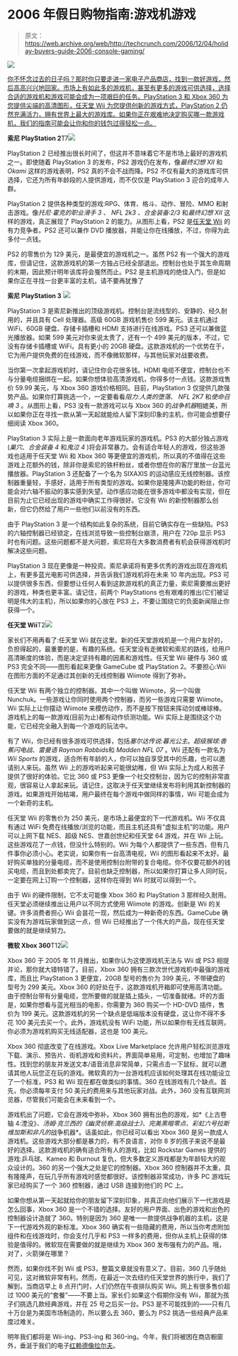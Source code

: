 # 2006 年假日购物指南:游戏机游戏

> 原文：<https://web.archive.org/web/http://techcrunch.com/2006/12/04/holiday-buyers-guide-2006-console-gaming/>

![](img/216ea1d72f13b697972ca8871ca5dedc.png)

[你不怀念过去的日子吗？那时你只要走进一家电子产品商店，找到一款好游戏，然后高高兴兴地回家。市场上有如此多的游戏机，甚至有更多的游戏可供选择，选择合适的游戏机和游戏可能会成为一项艰巨的任务。PlayStation 3 和 Xbox 360 为您提供尖端的高清图形，任天堂 Wii 为您提供创新的游戏方式，PlayStation 2 仍然充满活力，拥有世界上最大的游戏库。如果你正在艰难地决定购买哪一款游戏机，我们的指南可能会让你和你的钱包过得轻松一点。](https://web.archive.org/web/20190714195216/http://www.crunchgear.com/holidays-2006)

**索尼 PlayStation 2**T7![](img/ebe78fef6b95d3138e0f3cc4ca0af1b1.png)

PlayStation 2 已经推出很长时间了，但这并不意味着它不是市场上最好的游戏机之一。即使随着 PlayStation 3 的发布，PS2 游戏仍在发布，像*最终幻想 XII* 和 *Okami* 这样的游戏表明，PS2 真的不会不战而降。PS2 不仅有最大的游戏库可供选择，它还为所有年龄段的人提供游戏，而不仅仅是 PlayStation 3 迎合的成年人群。

PlayStation 2 提供各种类型的游戏:RPG、体育、格斗、动作、冒险、MMO 和射击游戏。像*托尼·霍克的职业滑手 3* 、 *NFL 2k3* 、*合金装备:2/3* 和*最终幻想 XII* 这样的游戏，真正展现了 PlayStation 2 的能力。从图形上看，PS2 是[任天堂 Wii](https://web.archive.org/web/20190714195216/https://crunchbase.com/product/nintendo-wii) 的有力竞争者。PS2 还可以兼作 DVD 播放器，并能让你在线播放，不过，你得为此多付一点钱。

PS2 的零售价为 129 美元，是最便宜的游戏机之一。虽然 PS2 有一个强大的游戏库，但请记住，这款游戏机的第一方独占已经全部退出。控制台也处于其生命周期的末期，因此预计明年该库将会戛然而止。PS2 是主机游戏的绝佳入门，但是如果你正在寻找一台更丰富的主机，请不要再犹豫了

**索尼 PlayStation 3**
![](img/216ea1d72f13b697972ca8871ca5dedc.png)

PlayStation 3 是索尼新推出的顶级游戏机。控制台是流线型的、安静的、经久耐用的，并且具有 Cell 处理器。高级 60GB 游戏机售价 599 美元。该主机通过 WiFi、60GB 硬盘、存储卡插槽和 HDMI 支持进行在线游戏。PS3 还可以兼做蓝光播放器。如果 599 美元对你来说太贵了，还有一个 499 美元的版本，不过，它没有存储卡插槽或 WiFi，具有更小的 20GB 硬盘。这款游戏机的一个优势在于，它为用户提供免费的在线游戏，而不像微软那样，与其他玩家对战要收费。

当你第一次拿起游戏机时，请记住你会花很多钱。HDMI 电缆不便宜，控制台也不与分量电缆捆绑在一起。如果你想体验高清游戏机，你得多付一点钱。这款游戏售价 59.99 美元，与 Xbox 360 游戏价格相同。目前，PlayStation 3 仅提供几款强势产品。如果你打算挑选一个，一定要看看*阻力:人类的堕落*、 *NFL 2K7* 和*使命召唤 3* 。从图形上看，PS3 没有一款游戏可以与 Xbox 360 的*战争机器*相媲美，所以如果你正在寻找一款从第一天起就能给人留下深刻印象的主机，你可能会想要仔细阅读 Xbox 360。

PlayStation 3 实际上是一款面向老年游戏玩家的游戏机。PS3 的大部分独占游戏(*巢穴*、*合金装备 4* 和*鬼泣 4* )将会非常暴力。会有适合年轻人的游戏，但这些游戏也适用于任天堂 Wii 和 Xbox 360 等更便宜的游戏机，所以真的不值得在这些游戏上花额外的钱，除非你是索尼的铁杆粉丝，或者你想在你的客厅里放一台蓝光播放器。PlayStation 3 还配备了一个名为 SIXAXIS 的运动感应无线控制器。该控制器重量轻，手感好，适用于所有类型的游戏。如果你是隆隆声功能的粉丝，你可能会对六轴不振动的事实感到失望。动作感应功能在很多游戏中都没有实现，但在目前为止它已经出现的游戏中确实工作得很好。它没有 Wii 的新控制器那么创新，但它仍然给了用户一些他们以前没有的东西。

由于 PlayStation 3 是一个结构如此复杂的系统，目前它确实存在一些缺陷。PS3 的六轴控制器已经锁定，在线浏览导致一些控制台崩溃，用户在 720p 显示 PS3 时也有问题。这些问题都不是大问题，索尼将在大多数消费者有机会获得游戏机时解决这些问题。

PlayStation 3 现在更像是一种投资。索尼承诺将有更多优秀的游戏出现在游戏机上，有更多蓝光电影可供选择，并告诉我们游戏机将在未来 10 年内出现。PS3 可以提供很多东西，但要想让任何人看到这款游戏机的真正力量，索尼需要推出更好的游戏，种类也更丰富。请记住，前两个 PlayStations 也有艰难的推出(它们被证明是伟大的主机)，所以如果你的心放在 PS3 上，不要让围绕它的负面新闻阻止你获得一个。

**任天堂 Wii**T2![](img/f26a18a104e23cf31adca7e7edb9c440.png)

家长们不用再看了:任天堂 Wii 就在这里。新的任天堂游戏机是一个用户友好的，负担得起的，最重要的是，有趣的系统。任天堂没有走微软和索尼的路线，给用户高清晰度的体验，而是决定坚持有趣的因素和游戏性。任天堂 Wii 硬件与 360 或 PS3 完全不同——图形看起来更像 GameCube 或 PlayStation 2。不要担心:Wii 在图形方面的不足通过其创新的无线控制器 Wiimote 得到了弥补。

任天堂 Wii 有两个独立的控制器。其中一个叫做 Wiimote，另一个叫做 Nunchuk。一些游戏让你同时使用两个控制器，而另一些游戏只需要 Wiimote。Wii 实际上让你摆动 Wiimote 来模仿动作，而不是按下按钮来挥动剑或棒球棒。游戏机上的每一款游戏(目前为止)都有动作侦测功能。Wii 实际上是围绕这个功能，它已经完全融入到每一个游戏的玩法中。

有了 Wii，你已经有很多游戏可供选择，包括*塞尔达传说:暮光公主*。*超级猴球:香蕉闪电战*、*雷曼语 Rayman Rabbids*和 *Madden NFL 07* 。Wii 还配有一款名为 *Wii Sports* 的游戏，适合所有年龄的人，你可以独自享受其中的乐趣，也可以邀请别人来玩。虽然 Wii 上的游戏听起来可能很幼稚，但 Wii 实际上为成人和孩子提供了很好的体验。它比 360 或 PS3 更像一个社交控制台，因为它的控制非常直观，很容易让人拿起来玩。请记住，这取决于任天堂继续发布将利用其新控制器的游戏。如果游戏开始枯竭，用户最终在每个游戏中做同样的事情，Wii 可能会成为一个新奇的主机。

任天堂 Wii 的零售价为 250 美元，是市场上最便宜的下一代游戏机。Wii 不仅具有通过 WiFi 免费在线播放/浏览的功能，而且主机还具有“虚拟主机”的功能。用户可以上网下载 NES、超级 NES、世嘉创世纪和任天堂 64 游戏，并在 Wii 上玩。这些游戏花了一点钱，但没什么特别的。Wii 为每个人都提供了一些东西，但有几件事你必须小心。老实说，如果你有一台高清电视，Wii 的图形看起来不太好。最好购买单独的分量电缆，而不是使用控制台附带的复合电缆。你不仅要花额外的钱买电缆，而且到处都卖完了。目前也缺乏控制器，所以如果你打算让多人同时玩，一定要在网上订购一个控制器，这样你在得到 Wii 时就可以得到一个。

由于 Wii 的硬件限制，它不太可能像 Xbox 360 和 PlayStation 3 那样经久耐用。任天堂必须继续推出让用户以不同方式使用 Wiimote 的游戏。创新是 Wii 的关键。许多消费者担心 Wii 会昙花一现，然后成为一种新奇的东西。GameCube 确实没有为游戏玩家做到这一点，但 Wii 已经推出了一个伟大的产品，现在任天堂要做的就是继续努力。

**微软 Xbox 360**T12![](img/df0829fb398fbfb6b8d9abcf43856f84.png)

Xbox 360 于 2005 年 11 月推出，如果你认为这使游戏机无法与 Wii 或 PS3 相提并论，那你就大错特错了。目前，Xbox 360 拥有三款次世代游戏机中最强的游戏库，而且比 PlayStation 3 更便宜，20GB 型号的售价为 399 美元，不带硬盘的型号为 299 美元。Xbox 360 的好处在于，这款游戏机开箱即可使用高清功能。由于控制台带有分量电缆，您所要做的就是插上插头，一切准备就绪。坏的方面是，如果你想看与蓝光相当的电影，你需要为 360 购买一个 HD-DVD 插件，售价为 199 美元。这款游戏机的另一个缺点是低端版本没有硬盘，这让你不得不多花 100 美元去买一个。此外，游戏机没有 WiFi 功能，所以如果你有无线互联网，你必须为游戏机购买无线适配器，这也是 100 美元。

Xbox 360 彻底改变了在线游戏。Xbox Live Marketplace 允许用户轻松浏览游戏下载、演示、预告片、街机游戏和资料片。界面简单易用，可定制，也增加了趣味性。找到您的朋友并发送文本/语音消息非常简单，只需点击一下鼠标，就可以邀请其他人玩您正在玩的游戏。微软真的为一台游戏机应该如何处理其在线功能设立了一个标准，PS3 和 Wii 现在都在做类似的事情。360 在线游戏有几个缺点。首先，你必须每年支付 50 美元的费用来与其他玩家对战。此外，360 没有互联网浏览器，尽管我们可能会在未来看到一个。

游戏机出了问题，它会在游戏中弥补。Xbox 360 拥有出色的游戏，如*《上古卷轴 4:湮没》*、*汤姆·克兰西的《幽灵侦察:高级战士》*、*完美黑暗零点*、*彩虹六号拉斯维加斯*和非凡的*战争机器*。话虽如此，你已经可以看出 Xbox 360 是另一款成人游戏机。这些游戏大部分都是暴力的，有不良语言，对你 8 岁的孩子来说不是最好的选择。这款游戏机的确有适合所有人的游戏，比如 Rockstar Games 提供的游戏:乒乓球、Kameo 和 Burnout 复仇，但大多数定义游戏都是为年龄较大的观众设计的。360 的另一个强大之处是它的控制器。Xbox 360 控制器并不太重，具有隆隆声，在玩几乎所有游戏时感觉都很好。该控制器非常成功，许多 PC 游戏玩家已经购买了一个 360 控制器，通过 USB 连接到他们的 PC 上。

如果你想从第一天起就给你的朋友留下深刻印象，并真正向他们展示下一代游戏是怎么回事，Xbox 360 是一个不错的选择。友好的用户界面、出色的游戏和出色的控制器设计造就了 360。特别是因为 360 是唯一一款提供战争机器的主机，这是下一代游戏外观的新标准。Xbox 360 确实有一些隐藏的费用，所以当你考虑附加组件和在线游戏时，你会支付几乎和 PS3 一样多的费用，但你从主机上获得的体验是值得的。微软现在需要做的就是继续为 Xbox 360 发布强有力的产品。哦，对了，火箭弹在哪里？

然而，如果你找不到 Wii 或 PS3，整篇文章就没有意义了。目前，360 几乎随处可见，这对微软非常有利。然而，在最近一次去纽约任天堂世界的旅行中，我们了解到，当商店早上 8 点开门时，人们仍然在午夜排队购买 Wii。网上有很多售价超过 1000 美元的“套餐”——不要上当。家长们:如果这个假期你没有 Wii，那就为孩子们挑选几款经典游戏，并在 25 号之后买一台。PS3 是不可能找到的——只有几十万台是为美国市场制造的，所以要么去 360，要么为 PS2 挑选一些经典产品来度过难关。

明年我们都将是 Wii-ing、PS3-ing 和 360-ing。今年，我们将被困在商店橱窗外，垂涎于我们的电子[红赖德像拉尔夫](https://web.archive.org/web/20190714195216/http://www.imdb.com/title/tt0085334/)。